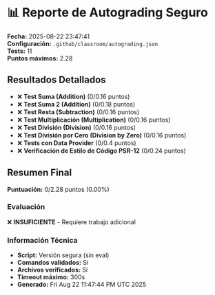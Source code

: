 # 📊 Reporte de Autograding Seguro

**Fecha:** 2025-08-22 23:47:41  
**Configuración:** `.github/classroom/autograding.json`  
**Tests:** 11  
**Puntos máximos:** 2.28  

## Resultados Detallados

- ❌ **Test Suma (Addition)** (0/0.16 puntos)
- ❌ **Test Suma 2 (Addition)** (0/0.18 puntos)
- ❌ **Test Resta (Subtraction)** (0/0.16 puntos)
- ❌ **Test Multiplicación (Multiplication)** (0/0.16 puntos)
- ❌ **Test División (Division)** (0/0.16 puntos)
- ❌ **Test División por Cero (Division by Zero)** (0/0.16 puntos)
- ❌ **Tests con Data Provider** (0/0.4 puntos)
- ❌ **Verificación de Estilo de Código PSR-12** (0/0.24 puntos)

## Resumen Final

**Puntuación:** 0/2.28 puntos (0.00%)

### Evaluación
❌ **INSUFICIENTE** - Requiere trabajo adicional

### Información Técnica
- **Script:** Versión segura (sin eval)
- **Comandos validados:** Sí
- **Archivos verificados:** Sí  
- **Timeout máximo:** 300s
- **Generado:** Fri Aug 22 11:47:44 PM UTC 2025


